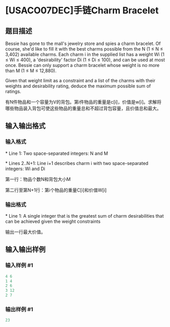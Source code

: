 # [USACO07DEC]手链Charm Bracelet

## 题目描述

Bessie has gone to the mall's jewelry store and spies a charm bracelet. Of course, she'd like to fill it with the best charms possible from the N (1 ≤ N ≤ 3,402) available charms. Each charm i in the supplied list has a weight Wi (1 ≤ Wi ≤ 400), a 'desirability' factor Di (1 ≤ Di ≤ 100), and can be used at most once. Bessie can only support a charm bracelet whose weight is no more than M (1 ≤ M ≤ 12,880).

Given that weight limit as a constraint and a list of the charms with their weights and desirability rating, deduce the maximum possible sum of ratings.

有N件物品和一个容量为V的背包。第i件物品的重量是c[i]，价值是w[i]。求解将哪些物品装入背包可使这些物品的重量总和不超过背包容量，且价值总和最大。

## 输入输出格式

### 输入格式

\* Line 1: Two space-separated integers: N and M

\* Lines 2..N+1: Line i+1 describes charm i with two space-separated integers: Wi and Di

第一行：物品个数N和背包大小M

第二行至第N+1行：第i个物品的重量C[i]和价值W[i]

### 输出格式

\* Line 1: A single integer that is the greatest sum of charm desirabilities that can be achieved given the weight constraints

输出一行最大价值。

## 输入输出样例

### 输入样例 #1

```cpp
4 6
1 4
2 6
3 12
2 7
```


### 输出样例 #1

```cpp
23
```


